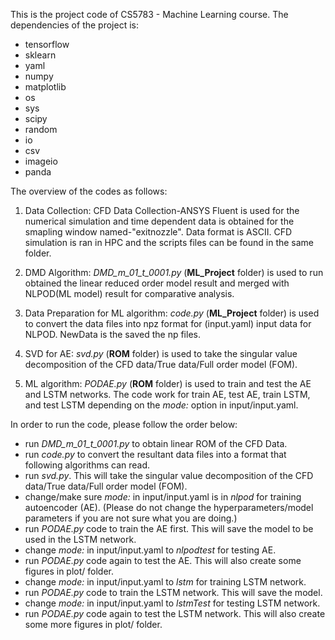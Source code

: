 This is the project code of CS5783 - Machine Learning course. The dependencies of the project is:

* tensorflow
* sklearn
* yaml
* numpy
* matplotlib
* os
* sys
* scipy
* random
* io
* csv
* imageio
* panda

The overview of the codes as follows:

1. Data Collection:
CFD Data Collection-ANSYS Fluent is used for the numerical simulation and time dependent data is obtained for the smapling window named-"exitnozzle". Data format is ASCII. 
CFD simulation is ran in HPC and the scripts files can be found in the same folder. 

2. DMD Algorithm:
_DMD_m_01_t_0001.py_ (**ML_Project** folder) is used to run obtained the linear reduced order model result and merged with NLPOD(ML model) result for comparative analysis.

3. Data Preparation for ML algorithm:
_code.py_ (**ML_Project** folder) is used to convert the data files into npz format for (input.yaml) input data for NLPOD. NewData is the saved the np files.

4. SVD for AE:
_svd.py_ (**ROM** folder) is used to take the singular value decomposition of the CFD data/True data/Full order model (FOM).

5. ML algorithm:
_PODAE.py_ (**ROM** folder) is used to train and test the AE and LSTM networks. The code work for train AE, test AE, train LSTM, and test LSTM depending on the _mode:_ option in input/input.yaml.


In order to run the code, please follow the order below:

* run _DMD_m_01_t_0001.py_ to obtain linear ROM of the CFD Data.
* run _code.py_ to convert the resultant data files into a format that following algorithms can read.
* run _svd.py_. This will take the singular value decomposition of the CFD data/True data/Full order model (FOM).
* change/make sure _mode:_ in input/input.yaml is in *nlpod* for training autoencoder (AE). (Please do not change the hyperparameters/model parameters if you are not sure what you are doing.)
* run _PODAE.py_ code to train the AE first. This will save the model to be used in the LSTM network.
* change _mode:_ in input/input.yaml to *nlpodtest* for testing AE.
* run _PODAE.py_ code again to test the AE. This will also create some figures in plot/ folder.
* change _mode:_ in input/input.yaml to *lstm* for training LSTM network.
* run _PODAE.py_ code to train the LSTM network. This will save the model.
* change _mode:_ in input/input.yaml to *lstmTest* for testing LSTM network.
* run _PODAE.py_ code again to test the LSTM network. This will also create some more figures in plot/ folder.
